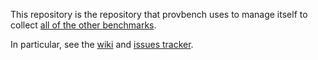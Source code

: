 This repository is the repository that provbench uses to manage itself to collect [all of the other benchmarks](https://github.com/provbench?tab=repositories).

In particular, see the [wiki](https://github.com/provbench/meta/wiki) and [issues tracker](https://github.com/provbench/meta/issues).
